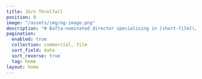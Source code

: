 ```yaml
---
title: Jörn Threlfall
position: 0
image: "/assets/img/og-image.png"
description: "# Bafta-nominated director specialising in [short-film](/film) and [commercials](/commercial)."
pagination:
  enabled: true
  collection: commercial, film
  sort_field: date
  sort_reverse: true
  tag: home
layout: home
---
```


